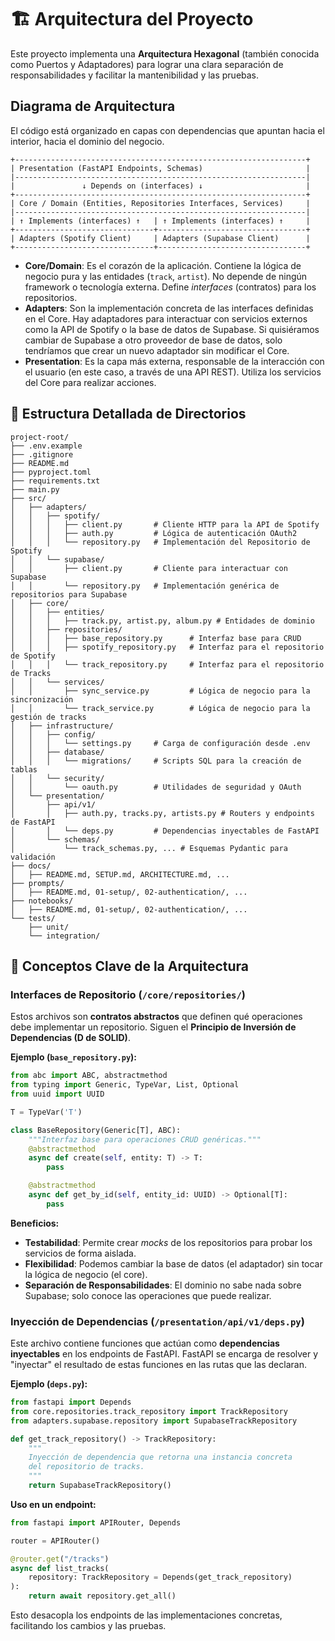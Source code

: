 # 🏗️ Arquitectura del Proyecto

Este proyecto implementa una **Arquitectura Hexagonal** (también conocida como Puertos y Adaptadores) para lograr una clara separación de responsabilidades y facilitar la mantenibilidad y las pruebas.

## Diagrama de Arquitectura

El código está organizado en capas con dependencias que apuntan hacia el interior, hacia el dominio del negocio.

```
+-----------------------------------------------------------------+
| Presentation (FastAPI Endpoints, Schemas)                       |
|-----------------------------------------------------------------|
|               ↓ Depends on (interfaces) ↓                       |
+-----------------------------------------------------------------+
| Core / Domain (Entities, Repositories Interfaces, Services)     |
|-----------------------------------------------------------------|
| ↑ Implements (interfaces) ↑   | ↑ Implements (interfaces) ↑     |
+-------------------------------+---------------------------------+
| Adapters (Spotify Client)     | Adapters (Supabase Client)      |
+-------------------------------+---------------------------------+
```

- **Core/Domain**: Es el corazón de la aplicación. Contiene la lógica de negocio pura y las entidades (`track`, `artist`). No depende de ningún framework o tecnología externa. Define *interfaces* (contratos) para los repositorios.
- **Adapters**: Son la implementación concreta de las interfaces definidas en el Core. Hay adaptadores para interactuar con servicios externos como la API de Spotify o la base de datos de Supabase. Si quisiéramos cambiar de Supabase a otro proveedor de base de datos, solo tendríamos que crear un nuevo adaptador sin modificar el Core.
- **Presentation**: Es la capa más externa, responsable de la interacción con el usuario (en este caso, a través de una API REST). Utiliza los servicios del Core para realizar acciones.

## 📂 Estructura Detallada de Directorios

```
project-root/
├── .env.example
├── .gitignore
├── README.md
├── pyproject.toml
├── requirements.txt
├── main.py
├── src/
│   ├── adapters/
│   │   ├── spotify/
│   │   │   ├── client.py       # Cliente HTTP para la API de Spotify
│   │   │   ├── auth.py         # Lógica de autenticación OAuth2
│   │   │   └── repository.py   # Implementación del Repositorio de Spotify
│   │   └── supabase/
│   │       ├── client.py       # Cliente para interactuar con Supabase
│   │       └── repository.py   # Implementación genérica de repositorios para Supabase
│   ├── core/
│   │   ├── entities/
│   │   │   ├── track.py, artist.py, album.py # Entidades de dominio
│   │   ├── repositories/
│   │   │   ├── base_repository.py      # Interfaz base para CRUD
│   │   │   ├── spotify_repository.py   # Interfaz para el repositorio de Spotify
│   │   │   └── track_repository.py     # Interfaz para el repositorio de Tracks
│   │   └── services/
│   │       ├── sync_service.py         # Lógica de negocio para la sincronización
│   │       └── track_service.py        # Lógica de negocio para la gestión de tracks
│   ├── infrastructure/
│   │   ├── config/
│   │   │   └── settings.py     # Carga de configuración desde .env
│   │   ├── database/
│   │   │   └── migrations/     # Scripts SQL para la creación de tablas
│   │   └── security/
│   │       └── oauth.py        # Utilidades de seguridad y OAuth
│   └── presentation/
│       ├── api/v1/
│       │   ├── auth.py, tracks.py, artists.py # Routers y endpoints de FastAPI
│       │   └── deps.py         # Dependencias inyectables de FastAPI
│       └── schemas/
│           └── track_schemas.py, ... # Esquemas Pydantic para validación
├── docs/
│   ├── README.md, SETUP.md, ARCHITECTURE.md, ...
├── prompts/
│   ├── README.md, 01-setup/, 02-authentication/, ...
├── notebooks/
│   ├── README.md, 01-setup/, 02-authentication/, ...
└── tests/
    ├── unit/
    └── integration/
```

## 🧩 Conceptos Clave de la Arquitectura

### Interfaces de Repositorio (`/core/repositories/`)

Estos archivos son **contratos abstractos** que definen qué operaciones debe implementar un repositorio. Siguen el **Principio de Inversión de Dependencias (D de SOLID)**.

**Ejemplo (`base_repository.py`):**
```python
from abc import ABC, abstractmethod
from typing import Generic, TypeVar, List, Optional
from uuid import UUID

T = TypeVar('T')

class BaseRepository(Generic[T], ABC):
    """Interfaz base para operaciones CRUD genéricas."""
    @abstractmethod
    async def create(self, entity: T) -> T:
        pass

    @abstractmethod
    async def get_by_id(self, entity_id: UUID) -> Optional[T]:
        pass
```

**Beneficios:**
- **Testabilidad**: Permite crear *mocks* de los repositorios para probar los servicios de forma aislada.
- **Flexibilidad**: Podemos cambiar la base de datos (el adaptador) sin tocar la lógica de negocio (el core).
- **Separación de Responsabilidades**: El dominio no sabe nada sobre Supabase; solo conoce las operaciones que puede realizar.

### Inyección de Dependencias (`/presentation/api/v1/deps.py`)

Este archivo contiene funciones que actúan como **dependencias inyectables** en los endpoints de FastAPI. FastAPI se encarga de resolver y "inyectar" el resultado de estas funciones en las rutas que las declaran.

**Ejemplo (`deps.py`):**
```python
from fastapi import Depends
from core.repositories.track_repository import TrackRepository
from adapters.supabase.repository import SupabaseTrackRepository

def get_track_repository() -> TrackRepository:
    """
    Inyección de dependencia que retorna una instancia concreta
    del repositorio de tracks.
    """
    return SupabaseTrackRepository()
```

**Uso en un endpoint:**
```python
from fastapi import APIRouter, Depends

router = APIRouter()

@router.get("/tracks")
async def list_tracks(
    repository: TrackRepository = Depends(get_track_repository)
):
    return await repository.get_all()
```
Esto desacopla los endpoints de las implementaciones concretas, facilitando los cambios y las pruebas.
